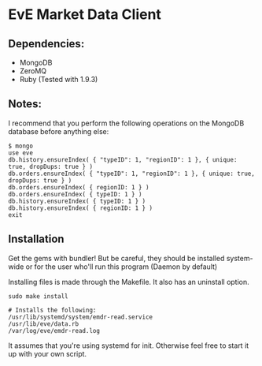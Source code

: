 # EvE Market Data Client
## Dependencies:
- MongoDB
- ZeroMQ
- Ruby (Tested with 1.9.3)

## Notes:
I recommend that you perform the following operations on the MongoDB database before anything else:

    $ mongo
    use eve
    db.history.ensureIndex( { "typeID": 1, "regionID": 1 }, { unique: true, dropDups: true } )
    db.orders.ensureIndex( { "typeID": 1, "regionID": 1 }, { unique: true, dropDups: true } )
    db.orders.ensureIndex( { regionID: 1 } )
    db.orders.ensureIndex( { typeID: 1 } )
    db.history.ensureIndex( { typeID: 1 } )
    db.history.ensureIndex( { regionID: 1 } )
    exit

## Installation

Get the gems with bundler! But be careful, they should be installed system-wide or for the user who'll run this program (Daemon by default)

Installing files is made through the Makefile. It also has an uninstall option.

	sudo make install

	# Installs the following:
	/usr/lib/systemd/system/emdr-read.service
	/usr/lib/eve/data.rb
	/var/log/eve/emdr-read.log

It assumes that you're using systemd for init. Otherwise feel free to start it up with your own script.